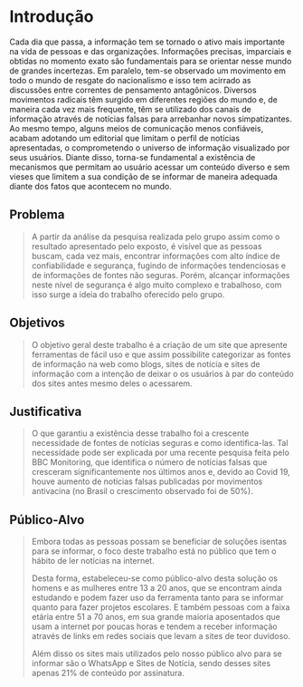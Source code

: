 # Introdução

Cada dia que passa, a informação tem se tornado o ativo mais importante na vida de pessoas e das organizações. Informações precisas, imparciais e obtidas no momento exato são fundamentais para se orientar nesse mundo de grandes incertezas.
Em paralelo, tem-se observado um movimento em todo o mundo de resgate do nacionalismo e isso tem acirrado as discussões entre correntes de pensamento antagônicos. Diversos movimentos radicais têm surgido em diferentes regiões do mundo e, de maneira cada vez mais frequente, têm se utilizado dos canais de informação através de notícias falsas para arrebanhar novos simpatizantes. Ao mesmo tempo, alguns meios de comunicação menos confiáveis, acabam adotando um editorial que limitam o perfil de notícias apresentadas, o comprometendo o universo de informação visualizado por seus usuários.
Diante disso, torna-se fundamental a existência de mecanismos que permitam ao usuário acessar um conteúdo diverso e sem vieses que limitem a sua condição de se informar de maneira adequada diante dos fatos que acontecem no mundo.

## Problema
>A partir da análise da pesquisa realizada pelo grupo assim como o resultado apresentado pelo exposto, é visível que as pessoas buscam, cada vez mais, encontrar informações com alto índice de confiabilidade e segurança, fugindo de informações tendenciosas e de informações de fontes não seguras. Porém, alcançar informações neste nível de segurança é algo muito complexo e trabalhoso, com isso surge a ideia do trabalho oferecido pelo grupo.

## Objetivos
>O objetivo geral deste trabalho é a criação de um site que apresente ferramentas de fácil uso e que assim possibilite categorizar as fontes de informação na web como blogs, sites de notícia e sites de informação com a intenção de deixar o os usuários à par do conteúdo dos sites antes mesmo deles o acessarem.
## Justificativa
>O que garantiu a existência desse trabalho foi a crescente necessidade de  fontes de notícias seguras e como identifica-las. Tal necessidade pode ser explicada por uma recente pesquisa feita pelo BBC Monitoring, que identifica o número de notícias falsas que cresceram significantemente nos últimos anos e, devido ao Covid 19, houve aumento de notícias falsas publicadas por movimentos antivacina (no Brasil o crescimento observado foi de 50%).
## Público-Alvo
>Embora todas as pessoas possam se beneficiar de soluções isentas para se informar, o foco deste trabalho está no público que tem o hábito de ler notícias na internet.
>
> Desta forma, estabeleceu-se como público-alvo desta solução os homens e as mulheres entre 13 a 20 anos, que se encontram ainda estudando e podem fazer uso da ferramenta tanto para se informar quanto para fazer projetos escolares. E também pessoas com a faixa etária entre 51 a 70 anos, em sua grande maioria aposentados que usam a internet por poucas horas e tendem a receber informação através de links em redes sociais que levam a sites de teor duvidoso. 
> 
>Além disso os sites mais utilizados pelo nosso público alvo para se informar são o WhatsApp e Sites de Notícia, sendo desses sites apenas 21% de conteúdo por assinatura.
